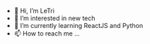 - 👋 Hi, I’m LeTri
- 👀 I’m interested in new tech
- 🌱 I’m currently learning ReactJS and Python
- 📫 How to reach me ...

<!---
Letri6102/Letri6102 is a ✨ special ✨ repository because its `README.md` (this file) appears on your GitHub profile.
You can click the Preview link to take a look at your changes.
--->
